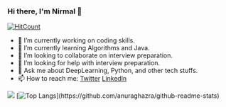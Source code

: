 ### Hi there, I'm Nirmal 👋
[![HitCount](http://hits.dwyl.com/NirmalSilwal/NirmalSilwal.svg)](http://hits.dwyl.com/NirmalSilwal/NirmalSilwal)

<!--
**NirmalSilwal/NirmalSilwal** is a ✨ _special_ ✨ repository because its `README.md` (this file) appears on your GitHub profile.
Here are some ideas to get you started:
-->

- 🔭 I’m currently working on coding skills.
- 🌱 I’m currently learning Algorithms and Java.
- 👯 I’m looking to collaborate on interview preparation.
- 🤔 I’m looking for help with interview preparation.
- 💬 Ask me about DeepLearning, Python, and other tech stuffs.
- 📫 How to reach me: [Twitter](https://twitter.com/silwal_nirmal) [Linkedln](https://www.linkedin.com/in/nirmal-silwal/)

<!--- 😄 Pronouns: He/His
- ⚡ Fun fact: I get motivated very fast.
<img src = "https://github-readme-stats.vercel.app/api?username=NirmalSilwal&&show_icons=true&title_color=ffffff&icon_color=bb2acf&text_color=daf7dc&bg_color=151515">
All inbuilt themes :-
dark, radical, merko, gruvbox, tokyonight, onedark, cobalt, synthwave, highcontrast, dracula  
     ###  layout of languages
[![Top Langs](https://github-readme-stats.vercel.app/api/top-langs/?username=NirmalSilwal&language=compact)](https://github.com/anuraghazra/github-readme-stats)
-->
 
<img src = "https://github-readme-stats.vercel.app/api?username=NirmalSilwal&&show_icons=true&theme=radical"> [![Top Langs](https://github-readme-stats.vercel.app/api/top-langs/?username=NirmalSilwal&layout=compact&align="center")](https://github.com/anuraghazra/github-readme-stats)

 
